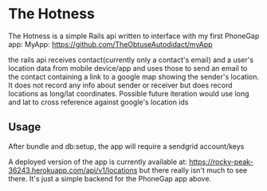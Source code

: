 # The Hotness

The Hotness is a simple Rails api written to interface with my first PhoneGap app:
MyApp: https://github.com/TheObtuseAutodidact/myApp

the rails api receives contact(currently only a contact's email) and a user's location data from mobile device/app
and uses those to send an email to the contact containing a link to a google map
showing the sender's location.
It does not record any info about sender or receiver but does record locations as long/lat coordinates.
Possible future iteration would use long and lat to cross reference against google's location ids


## Usage

After bundle and db:setup, the app will require a sendgrid account/keys

A deployed version of the app is currently available at:
https://rocky-peak-36243.herokuapp.com/api/v1/locations
but there really isn't much to see there. It's just a simple backend for the PhoneGap app above. 
